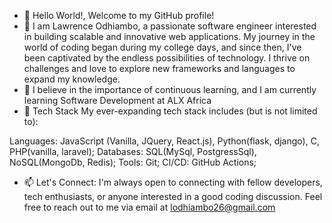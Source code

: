 - 👋 Hello World!, Welcome to my GitHub profile!
- 👀 I am Lawrence Odhiambo, a passionate software engineer interested in building scalable and innovative web applications. My journey in the world of coding began during my college days, and since then, I've been captivated by the endless possibilities of technology. I thrive on challenges and love to explore new frameworks and languages to expand my knowledge.
- 🌱 I believe in the importance of continuous learning, and I am currently learning Software Development at ALX Africa
- 💞️ Tech Stack
My ever-expanding tech stack includes (but is not limited to):

Languages: JavaScript (Vanilla, JQuery, React.js), Python(flask, django), C, PHP(vanilla, laravel);
Databases: SQL(MySql, PostgressSql), NoSQL(MongoDb, Redis);
Tools: Git;
CI/CD: GitHub Actions;
- 📫 Let's Connect:
I'm always open to connecting with fellow developers, tech enthusiasts, or anyone interested in a good coding discussion. Feel free to reach out to me via email at lodhiambo26@gmail.com

<!---
Lawrence-254/Lawrence-254 is a ✨ special ✨ repository because its `README.md` (this file) appears on your GitHub profile.
You can click the Preview link to take a look at your changes.
--->
